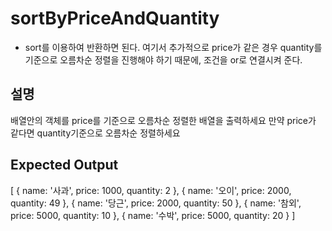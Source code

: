 # sortByPriceAndQuantity

- sort를 이용하여 반환하면 된다. 여기서 추가적으로 price가 같은 경우 quantity를 기준으로 오름차순 정렬을 진행해야 하기 때문에, 조건을 or로 연결시켜 준다.

## 설명

배열안의 객체를 price를 기준으로 오름차순 정렬한 배열을 출력하세요
만약 price가 같다면 quantity기준으로 오름차순 정렬하세요

## Expected Output

[
{ name: '사과', price: 1000, quantity: 2 },
{ name: '오이', price: 2000, quantity: 49 },
{ name: '당근', price: 2000, quantity: 50 },
{ name: '참외', price: 5000, quantity: 10 },
{ name: '수박', price: 5000, quantity: 20 }
]
